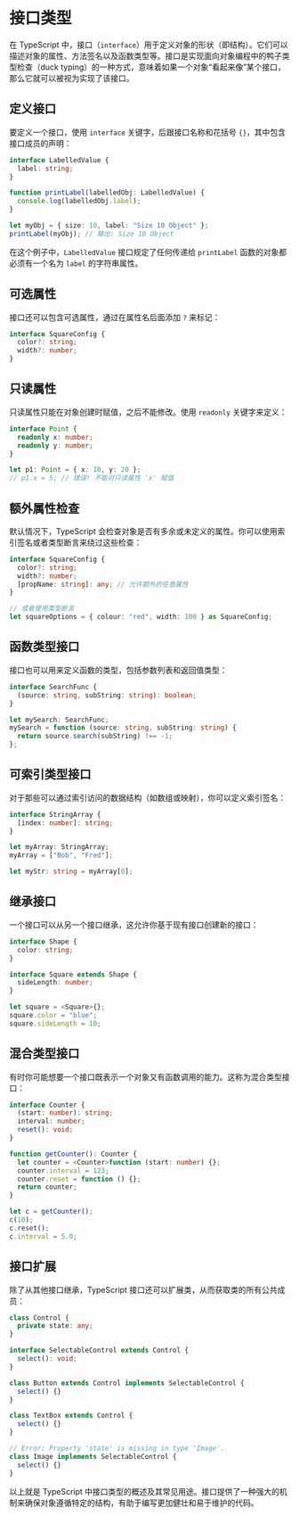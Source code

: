 # 接口类型

在 TypeScript 中，接口（`interface`）用于定义对象的形状（即结构）。它们可以描述对象的属性、方法签名以及函数类型等。接口是实现面向对象编程中的鸭子类型检查（duck typing）的一种方式，意味着如果一个对象“看起来像”某个接口，那么它就可以被视为实现了该接口。

## 定义接口

要定义一个接口，使用 `interface` 关键字，后跟接口名称和花括号 `{}`，其中包含接口成员的声明：

```typescript
interface LabelledValue {
  label: string;
}

function printLabel(labelledObj: LabelledValue) {
  console.log(labelledObj.label);
}

let myObj = { size: 10, label: "Size 10 Object" };
printLabel(myObj); // 输出: Size 10 Object
```

在这个例子中，`LabelledValue` 接口规定了任何传递给 `printLabel` 函数的对象都必须有一个名为 `label` 的字符串属性。

## 可选属性

接口还可以包含可选属性，通过在属性名后面添加 `?` 来标记：

```typescript
interface SquareConfig {
  color?: string;
  width?: number;
}
```

## 只读属性

只读属性只能在对象创建时赋值，之后不能修改。使用 `readonly` 关键字来定义：

```typescript
interface Point {
  readonly x: number;
  readonly y: number;
}

let p1: Point = { x: 10, y: 20 };
// p1.x = 5; // 错误! 不能对只读属性 'x' 赋值
```

## 额外属性检查

默认情况下，TypeScript 会检查对象是否有多余或未定义的属性。你可以使用索引签名或者类型断言来绕过这些检查：

```typescript
interface SquareConfig {
  color?: string;
  width?: number;
  [propName: string]: any; // 允许额外的任意属性
}

// 或者使用类型断言
let squareOptions = { colour: "red", width: 100 } as SquareConfig;
```

## 函数类型接口

接口也可以用来定义函数的类型，包括参数列表和返回值类型：

```typescript
interface SearchFunc {
  (source: string, subString: string): boolean;
}

let mySearch: SearchFunc;
mySearch = function (source: string, subString: string) {
  return source.search(subString) !== -1;
};
```

## 可索引类型接口

对于那些可以通过索引访问的数据结构（如数组或映射），你可以定义索引签名：

```typescript
interface StringArray {
  [index: number]: string;
}

let myArray: StringArray;
myArray = ["Bob", "Fred"];

let myStr: string = myArray[0];
```

## 继承接口

一个接口可以从另一个接口继承，这允许你基于现有接口创建新的接口：

```typescript
interface Shape {
  color: string;
}

interface Square extends Shape {
  sideLength: number;
}

let square = <Square>{};
square.color = "blue";
square.sideLength = 10;
```

## 混合类型接口

有时你可能想要一个接口既表示一个对象又有函数调用的能力。这称为混合类型接口：

```typescript
interface Counter {
  (start: number): string;
  interval: number;
  reset(): void;
}

function getCounter(): Counter {
  let counter = <Counter>function (start: number) {};
  counter.interval = 123;
  counter.reset = function () {};
  return counter;
}

let c = getCounter();
c(10);
c.reset();
c.interval = 5.0;
```

## 接口扩展

除了从其他接口继承，TypeScript 接口还可以扩展类，从而获取类的所有公共成员：

```typescript
class Control {
  private state: any;
}

interface SelectableControl extends Control {
  select(): void;
}

class Button extends Control implements SelectableControl {
  select() {}
}

class TextBox extends Control {
  select() {}
}

// Error: Property 'state' is missing in type 'Image'.
class Image implements SelectableControl {
  select() {}
}
```

以上就是 TypeScript 中接口类型的概述及其常见用途。接口提供了一种强大的机制来确保对象遵循特定的结构，有助于编写更加健壮和易于维护的代码。
